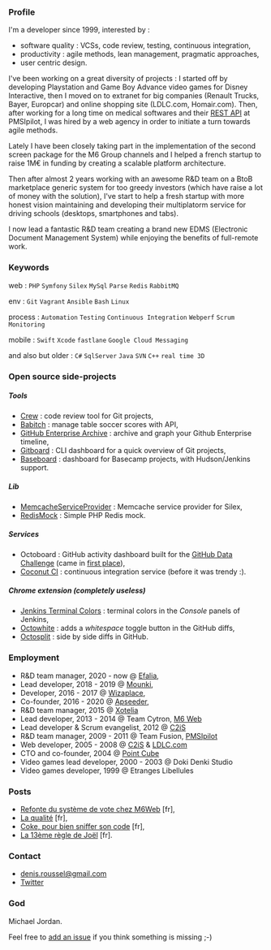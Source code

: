 ### Profile

I'm a developer since 1999, interested by :

* software quality : VCSs, code review, testing, continuous integration,
* productivity : agile methods, lean management, pragmatic approaches,
* user centric design.

I've been working on a great diversity of projects : I started off by developing Playstation and Game Boy Advance video games for Disney Interactive, then I moved on to extranet for big companies (Renault Trucks, Bayer, Europcar) and online shopping site (LDLC.com, Homair.com). Then, after working for a long time on medical softwares and their [REST API](http://pmsipilot.github.io/API/documentation.html) at PMSIpilot, I was hired by a web agency in order to initiate a turn towards agile methods.

Lately I have been closely taking part in the implementation of the second screen package for the M6 Group channels and I helped a french startup to raise 1M€ in funding by creating a scalable platform architecture.

Then after almost 2 years working with an awesome R&D team on a BtoB marketplace generic system for too greedy investors (which have raise a lot of money with the solution), I've start to help a fresh startup with more honest vision maintaining and developing their multiplatorm service for driving schools (desktops, smartphones and tabs).

I now lead a fantastic R&D team creating a brand new EDMS (Electronic Document Management System) while enjoying the benefits of full-remote work.

### Keywords

web : `PHP` `Symfony` `Silex` `MySql` `Parse` `Redis` `RabbitMQ`

env : `Git` `Vagrant` `Ansible` `Bash` `Linux`

process : `Automation` `Testing` `Continuous Integration` `Webperf` `Scrum` `Monitoring`

mobile : `Swift` `Xcode` `fastlane` `Google Cloud Messaging`

and also but older : `C#` `SqlServer` `Java` `SVN` `C++` `real time 3D`

### Open source side-projects

##### Tools

* [Crew](http://crew-cr.github.io/Crew) : code review tool for Git projects,
* [Babitch](https://github.com/M6Web/Babitch) : manage table soccer scores with API,
* [GitHub Enterprise Archive](http://tech.m6web.fr/GitHubEnterpriseArchive/) : archive and graph your Github Enterprise timeline,
* [Gitboard](http://kuikui.github.com/Gitboard) : CLI dashboard for a quick overview of Git projects,
* [Baseboard](http://kuikui.github.com/Baseboard) : dashboard for Basecamp projects, with Hudson/Jenkins support.

##### Lib

* [MemcacheServiceProvider](https://github.com/KuiKui/MemcacheServiceProvider) : Memcache service provider for Silex,
* [RedisMock](https://github.com/M6Web/RedisMock) : Simple PHP Redis mock.

##### Services

* Octoboard : GitHub activity dashboard built for the [GitHub Data Challenge](https://github.com/blog/1118-the-github-data-challenge) (came in [first place](https://github.com/blog/1162-github-data-challenge-winners)),
* [Coconut CI](http://vimeo.com/47611483) : continuous integration service (before it was trendy :).

##### Chrome extension (completely useless)

* [Jenkins Terminal Colors](https://chrome.google.com/webstore/detail/jenkins-terminal-colors/njhooapdhhjehkemlbobcdenmdbiooml) : terminal colors in the *Console* panels of Jenkins,
* [Octowhite](https://github.com/KuiKui/Octowhite) : adds a *whitespace* toggle button in the GitHub diffs,
* [Octosplit](https://github.com/KuiKui/Octosplit) : side by side diffs in GitHub.

### Employment

* R&D team manager, 2020 - now @ [Efalia](https://www.efalia.com/),
* Lead developer, 2018 - 2019 @ [Mounki](https://mounki.fr/),
* Developer, 2016 - 2017 @ [Wizaplace](http://tech.wizaplace.com/),
* Co-founder, 2016 - 2020 @ [Apseeder](http://apseeder.com/),
* R&D team manager, 2015 @ [Xotelia](http://techos.xotelia.com/)
* Lead developer, 2013 - 2014 @ Team Cytron, [M6 Web](http://tech.m6web.fr)
* Lead developer & Scrum evangelist, 2012 @ [C2iS](http://www.acti.fr)
* R&D team manager, 2009 - 2011 @ Team Fusion, [PMSIpilot](http://www.pmsipilot.com)
* Web developer, 2005 - 2008 @ [C2iS](http://www.acti.fr) & [LDLC.com](http://www.ldlc.com)
* CTO and co-founder, 2004 @ [Point Cube](http://www.pointcube.fr)
* Video games lead developer, 2000 - 2003 @ Doki Denki Studio
* Video games developer, 1999 @ Etranges Libellules

### Posts

* [Refonte du système de vote chez M6Web](https://tech.bedrockstreaming.com/2014/02/18/refonte-de-notre-systeme-de-vote.html) [fr],
* [La qualité](https://github.com/KuiKui/Blog/blob/master/posts/2012-02-08_La-qualite.md#la-qualité) [fr],
* [Coke, pour bien sniffer son code](https://tech.bedrockstreaming.com/coke-pour-bien-sniffer-son-code) [fr],
* [La 13ème règle de Joël](https://github.com/KuiKui/Blog/blob/master/posts/2017-01-02_La-13eme-regle-de-Joel.md#la-13%C3%A8me-r%C3%A8gle-de-joel) [fr].

### Contact

* denis.roussel@gmail.com
* [Twitter](https://twitter.com/dondouny)

### God

Michael Jordan.

Feel free to [add an issue](https://github.com/KuiKui/Profile/issues) if you think something is missing ;-)

